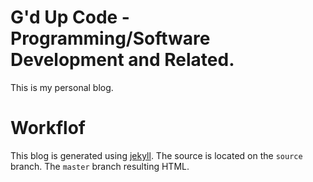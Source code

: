 # G'd Up Code - Programming/Software Development and Related.

This is my personal blog.

# Workflof

This blog is generated using [jekyll](https://jekyllrb.com/). The source is located
on the `source` branch. The `master` branch resulting HTML.